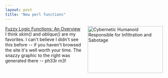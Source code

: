 ```yaml
---
layout: post
title: "New perl functions"
---
```




<A HREF="http://brunching.com/toys/toy-cyborger.html"><IMG SRC="http://www.brunching.com/cybimages/C/cyb-CHRIS.gif" WIDTH=240 HEIGHT=150 ALT="Cybernetic Humanoid Responsible for Infiltration and Sabotage" BORDER=0 align="right"></A>
<a href="http://www.brunching.com/features/feature-fuzzylogic.html">Fuzzy Logic Functions: An Overview</a><br>
I think <em>skim()</em> and <em>oblique()</em> are my favorites. I can't believe I didn't see this before -- if you haven't browsed the site it's well worth your time. The snazzy graphic to the right was generated there -- ph33r m3!
<br clear="all">


